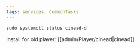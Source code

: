 ```yaml
---
tags: services, CommonTasks
---
```

`sudo systemctl status cinead-d`

install for old player: [[admin/Player/cinead|cinead]]


